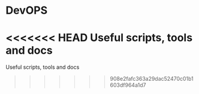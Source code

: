 DevOPS
======

<<<<<<< HEAD
Useful scripts, tools and docs
=======
Useful scripts, tools and docs
>>>>>>> 908e2fafc363a29dac52470c01b1603df964a1d7
